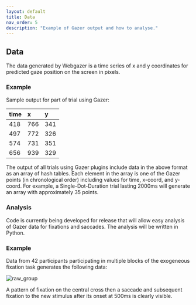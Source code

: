 ```yaml
---
layout: default
title: Data
nav_order: 5
description: "Example of Gazer output and how to analyse."
---
```



## Data

The data generated by Webgazer is a time series of x and y coordinates for predicted gaze position on the screen in pixels.
  
### Example

Sample output for part of trial using Gazer: 

| time         | x         | y |
|:-------------|:------------------|:------|
| 418           | 766 | 341  |
| 497 | 772   | 326  |
| 574           | 731      | 351   |
| 656           | 939 | 329  |

The output of all trials using Gazer plugins include data in the above format as an array of hash tables. Each element in the array is one of the Gazer points (in chronological order) including values for time, x-coord, and y-coord. For example, a Single-Dot-Duration trial lasting 2000ms will generate an array with approximately 35 points. 

### Analysis

Code is currently being developed for release that will allow easy analysis of Gazer data for fixations and saccades. The analysis will be written in Python.

### Example

Data from 42 participants participating in multiple blocks of the exogeneous fixation task generates the following data:

![raw_group](https://user-images.githubusercontent.com/45886402/134231200-256b5d30-2c2b-482f-b3b8-29ed0781700b.jpeg)

A pattern of fixation on the central cross then a saccade and subsequent fixation to the new stimulus after its onset at 500ms is clearly visible.
